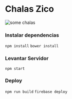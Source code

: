 # Chalas Zico

![some chalas](http://www.lanacion.cl/noticias/site/artic/20160303/imag/foto_0000001620160303183658.jpg)

### Instalar dependencias

```npm install```
```bower install```

### Levantar Servidor

```npm start```


### Deploy

```npm run build```
```firebase deploy```